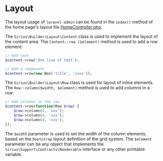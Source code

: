 # Layout

The layout usage of `laravel-admin` can be found in the `index()` method of the home page's layout file [HomeController.php](/src/Commands/stubs/ExampleController.stub).

The `Sirius\Builder\Layout\Content` class is used to implement the layout of the content area. The `Content::row ($element)` method is used to add a row element:

```php
// Add text
$content->row('One line of text');

// Add a component
$content->row(new Box('title', 'xxxx'));


```

The `Sirius\Builder\Layout\Row` class is used for layout of inline elements. The `Row::column($width, $element)` method is used to add columns in a row:

```php
// Add columns in the row
$content->row(function(Row $row) {
    $row->column(4, 'xxx');
    $row->column(4, 'xxx');
    $row->column(4, 'xxx');
});

```
The `$width` parameter is used to set the width of the column elements, based on the `bootstrap` layout definition of the grid system. The `$element` parameter can be any object that implements the `Sirius\Support\Contracts\Renderable` interface or any other printable variable.
